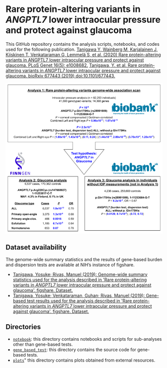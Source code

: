 # Rare protein-altering variants in _ANGPTL7_ lower intraocular pressure and protect against glaucoma

This GitHub repository contains the analysis scripts, notebooks, and codes used for the following publication.
[Tanigawa Y, Wainberg M, Karjalainen J, Kiiskinen T, Venkataraman G, Lemmelä S, et al. (2020) Rare protein-altering variants in ANGPTL7 lower intraocular pressure and protect against glaucoma. PLoS Genet 16(5): e1008682.](https://doi.org/10.1371/journal.pgen.1008682)
[Tanigawa, Y. et al. Rare protein-altering variants in _ANGPTL7_ lower intraocular pressure and protect against glaucoma. bioRxiv 677443 (2019) doi:10.1101/677443.](https://doi.org/10.1101/677443)

![Fig 1](/plots/Fig1/Fig1.png)

## Dataset availability

The genome-wide summary statistics and the results of gene-based burden and dispersion tests are available at NIH’s instance of figshare.

- [Tanigawa, Yosuke; Rivas, Manuel (2019): Genome-wide summary statistics used for the analysis described in 'Rare protein-altering variants in _ANGPTL7_ lower intraocular pressure and protect against glaucoma'. figshare. Dataset.](https://doi.org/10.35092/yhjc.11368022)
- [Tanigawa, Yosuke; Venkataraman, Guhan; Rivas, Manuel (2019): Gene-based test results used for the analysis described in 'Rare protein-altering variants in _ANGPTL7_ lower intraocular pressure and protect against glaucoma'. figshare. Dataset.](https://doi.org/10.35092/yhjc.11369166)

## Directories

- [`notebook`](https://github.com/rivas-lab/ANGPTL7/tree/master/notebook): this directory contains notebooks and scripts for sub-analyses other than gene-based tests.
- [`gene_based_test`](https://github.com/rivas-lab/ANGPTL7/tree/master/gene_based_test): this directory contains the source code for gene-based tests.
- [`plots`](https://github.com/rivas-lab/ANGPTL7/tree/master/plots)" this directory contains plots obtained from external resources.
